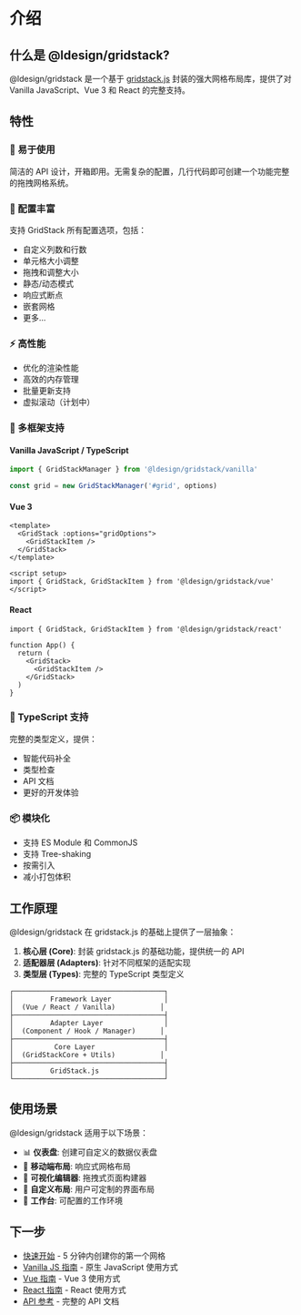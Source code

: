 # 介绍

## 什么是 @ldesign/gridstack?

@ldesign/gridstack 是一个基于 [gridstack.js](https://gridstackjs.com/) 封装的强大网格布局库，提供了对 Vanilla JavaScript、Vue 3 和 React 的完整支持。

## 特性

### 🚀 易于使用

简洁的 API 设计，开箱即用。无需复杂的配置，几行代码即可创建一个功能完整的拖拽网格系统。

### 🎨 配置丰富

支持 GridStack 所有配置选项，包括：
- 自定义列数和行数
- 单元格大小调整
- 拖拽和调整大小
- 静态/动态模式
- 响应式断点
- 嵌套网格
- 更多...

### ⚡️ 高性能

- 优化的渲染性能
- 高效的内存管理
- 批量更新支持
- 虚拟滚动（计划中）

### 🔧 多框架支持

#### Vanilla JavaScript / TypeScript
```typescript
import { GridStackManager } from '@ldesign/gridstack/vanilla'

const grid = new GridStackManager('#grid', options)
```

#### Vue 3
```vue
<template>
  <GridStack :options="gridOptions">
    <GridStackItem />
  </GridStack>
</template>

<script setup>
import { GridStack, GridStackItem } from '@ldesign/gridstack/vue'
</script>
```

#### React
```tsx
import { GridStack, GridStackItem } from '@ldesign/gridstack/react'

function App() {
  return (
    <GridStack>
      <GridStackItem />
    </GridStack>
  )
}
```

### 🎯 TypeScript 支持

完整的类型定义，提供：
- 智能代码补全
- 类型检查
- API 文档
- 更好的开发体验

### 📦 模块化

- 支持 ES Module 和 CommonJS
- 支持 Tree-shaking
- 按需引入
- 减小打包体积

## 工作原理

@ldesign/gridstack 在 gridstack.js 的基础上提供了一层抽象：

1. **核心层 (Core)**: 封装 gridstack.js 的基础功能，提供统一的 API
2. **适配器层 (Adapters)**: 针对不同框架的适配实现
3. **类型层 (Types)**: 完整的 TypeScript 类型定义

```
┌─────────────────────────────────────┐
│         Framework Layer             │
│  (Vue / React / Vanilla)           │
├─────────────────────────────────────┤
│         Adapter Layer               │
│  (Component / Hook / Manager)      │
├─────────────────────────────────────┤
│          Core Layer                 │
│  (GridStackCore + Utils)           │
├─────────────────────────────────────┤
│         GridStack.js                │
└─────────────────────────────────────┘
```

## 使用场景

@ldesign/gridstack 适用于以下场景：

- 📊 **仪表盘**: 创建可自定义的数据仪表盘
- 📱 **移动端布局**: 响应式网格布局
- 🎨 **可视化编辑器**: 拖拽式页面构建器
- 📐 **自定义布局**: 用户可定制的界面布局
- 🔧 **工作台**: 可配置的工作环境

## 下一步

- [快速开始](/guide/getting-started) - 5 分钟内创建你的第一个网格
- [Vanilla JS 指南](/guide/vanilla) - 原生 JavaScript 使用方式
- [Vue 指南](/guide/vue) - Vue 3 使用方式
- [React 指南](/guide/react) - React 使用方式
- [API 参考](/api/core) - 完整的 API 文档
